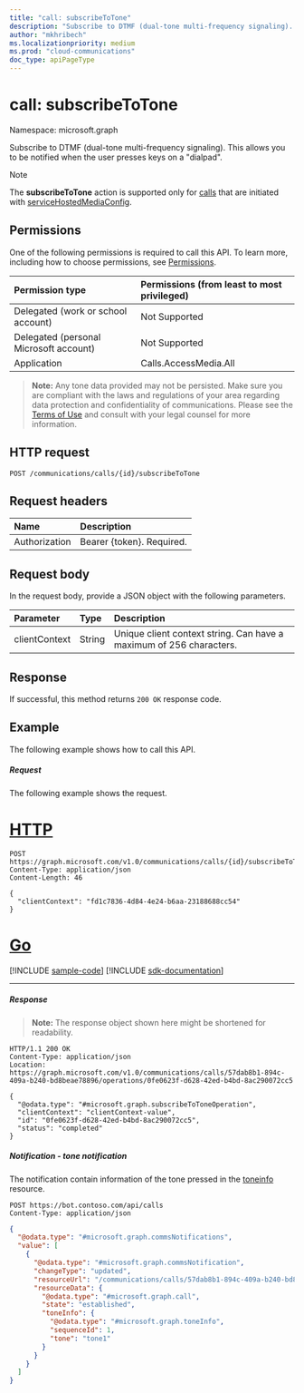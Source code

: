 ```yaml
---
title: "call: subscribeToTone"
description: "Subscribe to DTMF (dual-tone multi-frequency signaling). This allows you to be notified when the user presses keys on a 'Dialpad'."
author: "mkhribech"
ms.localizationpriority: medium
ms.prod: "cloud-communications"
doc_type: apiPageType
---
```


# call: subscribeToTone

Namespace: microsoft.graph


Subscribe to DTMF (dual-tone multi-frequency signaling). This allows you to be notified when the user presses keys on a "dialpad".

> [!Note]
> The **subscribeToTone** action is supported only for [calls](../resources/call.md) that are initiated with [serviceHostedMediaConfig](../resources/servicehostedmediaconfig.md).

## Permissions
One of the following permissions is required to call this API. To learn more, including how to choose permissions, see [Permissions](/graph/permissions-reference).

| Permission type | Permissions (from least to most privileged) |
| :-------------- | :------------------------------------------ |
| Delegated (work or school account)     | Not Supported        |
| Delegated (personal Microsoft account) | Not Supported        |
| Application     | Calls.AccessMedia.All                       |

>**Note:** Any tone data provided may not be persisted. Make sure you are compliant with the laws and regulations of your area regarding data protection and confidentiality of communications. Please see the [Terms of Use](/legal/microsoft-apis/terms-of-use) and consult with your legal counsel for more information.

## HTTP request
<!-- { "blockType": "ignored" } -->
```http
POST /communications/calls/{id}/subscribeToTone
```

## Request headers
| Name          | Description               |
|:--------------|:--------------------------|
| Authorization | Bearer {token}. Required. |

## Request body
In the request body, provide a JSON object with the following parameters.

| Parameter      | Type    | Description |
|:---------------|:--------|:------------|
| clientContext  | String  | Unique client context string. Can have a maximum of 256 characters. |

## Response
If successful, this method returns `200 OK` response code.

## Example
The following example shows how to call this API.

##### Request
The following example shows the request.


# [HTTP](#tab/http)
<!-- {
  "blockType": "request",
  "name": "call-subscribeToTone"
}-->
```http
POST https://graph.microsoft.com/v1.0/communications/calls/{id}/subscribeToTone
Content-Type: application/json
Content-Length: 46

{
  "clientContext": "fd1c7836-4d84-4e24-b6aa-23188688cc54"
}
```

# [Go](#tab/go)
[!INCLUDE [sample-code](../includes/snippets/go/call-subscribetotone-go-snippets.md)]
[!INCLUDE [sdk-documentation](../includes/snippets/snippets-sdk-documentation-link.md)]

---


##### Response

> **Note:** The response object shown here might be shortened for readability.

<!-- {
  "blockType": "response",
  "name": "call-subscribeToTone",
  "truncated": true,
  "@odata.type": "microsoft.graph.subscribeToToneOperation"
} -->
```http
HTTP/1.1 200 OK
Content-Type: application/json
Location: https://graph.microsoft.com/v1.0/communications/calls/57dab8b1-894c-409a-b240-bd8beae78896/operations/0fe0623f-d628-42ed-b4bd-8ac290072cc5

{
  "@odata.type": "#microsoft.graph.subscribeToToneOperation",
  "clientContext": "clientContext-value",
  "id": "0fe0623f-d628-42ed-b4bd-8ac290072cc5",
  "status": "completed"
}
```


##### Notification - tone notification

The notification contain information of the tone pressed in the [toneinfo](../resources/toneinfo.md) resource.

```http
POST https://bot.contoso.com/api/calls
Content-Type: application/json
```

<!-- {
  "blockType": "example",
  "@odata.type": "microsoft.graph.commsNotifications"
}-->
```json
{
  "@odata.type": "#microsoft.graph.commsNotifications",
  "value": [
    {
      "@odata.type": "#microsoft.graph.commsNotification",
      "changeType": "updated",
      "resourceUrl": "/communications/calls/57dab8b1-894c-409a-b240-bd8beae78896",
      "resourceData": {
        "@odata.type": "#microsoft.graph.call",
        "state": "established",
        "toneInfo": {
          "@odata.type": "#microsoft.graph.toneInfo",
          "sequenceId": 1,
          "tone": "tone1"
        }
      }
    }
  ]
}
```

<!-- uuid: 8fcb5dbc-d5aa-4681-8e31-b001d5168d79
2015-10-25 14:57:30 UTC -->
<!--
{
  "type": "#page.annotation",
  "description": "call: subscribeToTone",
  "keywords": "",
  "section": "documentation",
  "tocPath": "",
  "suppressions": [
  ]
}
-->
